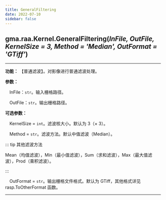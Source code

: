 ```yaml
---
title: GeneralFiltering
date: 2022-07-10
sidebar: false
---
```


## gma.raa.Kernel.**GeneralFiltering**(*InFile, OutFile, KernelSize = 3, Method = 'Median', OutFormat = 'GTiff'*)<Badge text="1.0.11 +"/>

---

**功能：** 【普通滤波】。对影像进行普通滤波处理。

**参数：** 

&emsp;InFile：`str`。输入栅格路径。

&emsp;OutFile：`str`。输出栅格路径。

**可选参数：**

&emsp;KernelSize = `int`。滤波核大小。默认为 3（× 3）。

&emsp;Method = `str`。滤波方法。默认中值滤波（Median）。

::: tip 其他滤波方法

Mean（均值滤波），Min（最小值滤波），Sum（求和滤波），Max（最大值滤波），Prod（乘积滤波）。

:::

&emsp;OutFormat  = `str`。输出栅格文件格式。默认为 GTiff，其他格式详见 rasp.ToOtherFormat 函数。

---

